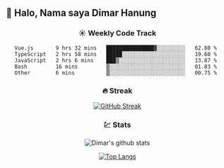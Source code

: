 ## 👋 Halo, Nama saya **Dimar Hanung**

<center>

### :sunny: Weekly Code Track
<!--START_SECTION:waka-->
```text
Vue.js       9 hrs 32 mins   ███████████████▓░░░░░░░░░   62.80 % 
TypeScript   2 hrs 58 mins   █████░░░░░░░░░░░░░░░░░░░░   19.60 % 
JavaScript   2 hrs 6 mins    ███▒░░░░░░░░░░░░░░░░░░░░░   13.87 % 
Bash         16 mins         ▒░░░░░░░░░░░░░░░░░░░░░░░░   01.83 % 
Other        6 mins          ▒░░░░░░░░░░░░░░░░░░░░░░░░   00.75 % 
```
<!--END_SECTION:waka-->

### :fire: Streak

[![GitHub Streak](http://github-readme-streak-stats.herokuapp.com?user=dimar-hanung)](https://git.io/streak-stats)

### :chart: Stats

![Dimar's github stats](https://github-readme-stats.vercel.app/api?username=dimar-hanung&show_icons=true&theme=vue)

[![Top Langs](https://github-readme-stats.vercel.app/api/top-langs/?username=dimar-hanung)](#)

</center>
